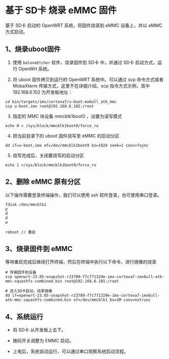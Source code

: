 # 基于 SD卡 烧录 eMMC 固件

基于 SD卡 启动的 OpenWRT 系统，将固件烧录到 eMMC 设备上，并以 eMMC 方式启动。

## 1、烧录uboot固件

1. 使用 `balenaEtcher` 软件，烧录固件到 SD卡 中，并通过 SD卡 启动方式，运行 OpenWrt 系统。

2. 将 uboot 固件拷贝到运行的 OpenWRT 系统中。可以通过 scp 命令方式或者 MobaXterm 传输方式，这里不在详细介绍。scp 指令方式示例，其中 192.168.6.102 为开发板地址：

```shell
cd bin/targets/imx/cortexa7/u-boot-mx6ull_atk_mmc
scp u-boot.imx root@192.168.6.102:/root
```

3. 指定的 MMC 块设备 mmcblk1boot0 ，设置为读写模式

```shell
echo 0 > /sys/block/mmcblk1boot0/force_ro
```

4. 把当前目录下的 uboot 固件烧写至 eMMC 的启动分区

```shell
dd if=u-boot.imx of=/dev/mmcblk1boot0 bs=1024 seek=1 conv=fsync
```

5.  烧写完成后，关闭要烧写的启动分区

```shell
echo 1 >/sys/block/mmcblk1boot0/force_ro
```

## 2、删除 eMMC 原有分区

以下操作需要登录终端操作，我们可以使用 ssh 软件登录，也可使用串口登录。

```shell
fdisk /dev/mmcblk1
p
d
d
w

reboot // 重启
```

## 3、烧录固件到 eMMC

等待重启完成后继续打开终端，然后在终端中执行以下命令，进行镜像的烧录

```shell
# 传输固件到设备
scp openwrt-23.05-snapshot-r23789-f7c771329e-imx-cortexa7-imx6ull-atk-mmc-squashfs-combined.bin root@192.168.6.101:/root

# 进入SD卡启动，烧录镜像
dd if=openwrt-23.05-snapshot-r23789-f7c771329e-imx-cortexa7-imx6ull-atk-mmc-squashfs-combined.bin of=/dev/mmcblk1 bs=1M conv=notrunc
```

## 4、系统运行

- 将 SD卡 从开发板上去下。

- 拨码开关调整为 EMMC 启动。

- 上电后，系统自动运行，可以通过串口观察系统启动流程。
